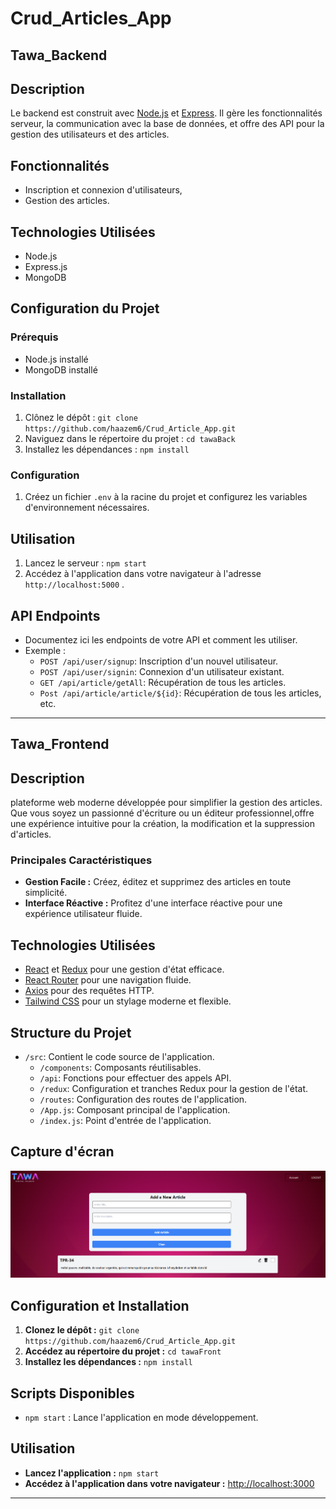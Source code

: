 # Crud_Articles_App
## Tawa_Backend

## Description
Le backend est construit avec [Node.js](https://nodejs.org/) et [Express](https://expressjs.com/). Il gère les fonctionnalités serveur, la communication avec la base de données, et offre des API pour la gestion des utilisateurs et des articles.

## Fonctionnalités

- Inscription et connexion d'utilisateurs,
- Gestion des articles.

## Technologies Utilisées

-  Node.js
-  Express.js
-  MongoDB


## Configuration du Projet

### Prérequis
- Node.js installé
- MongoDB installé 

### Installation
1. Clônez le dépôt : `git clone https://github.com/haazem6/Crud_Article_App.git`
2. Naviguez dans le répertoire du projet : `cd tawaBack`
3. Installez les dépendances : `npm install`

### Configuration
1. Créez un fichier `.env` à la racine du projet et configurez les variables d'environnement nécessaires.

## Utilisation

1. Lancez le serveur : `npm start`
2. Accédez à l'application dans votre navigateur à l'adresse `http://localhost:5000` .

## API Endpoints

- Documentez ici les endpoints de votre API et comment les utiliser.
- Exemple :
  - `POST /api/user/signup`: Inscription d'un nouvel utilisateur.
  - `POST /api/user/signin`: Connexion d'un utilisateur existant.
  - `GET /api/article/getAll`: Récupération de tous les articles.
  - `Post /api/article/article/${id}`: Récupération de tous les articles, etc.



---
## Tawa_Frontend

## Description

 plateforme web moderne développée pour simplifier la gestion des articles. Que vous soyez un passionné d'écriture ou un éditeur professionnel,offre une expérience intuitive pour la création, la modification et la suppression d'articles.

### Principales Caractéristiques

- **Gestion Facile :** Créez, éditez et supprimez des articles en toute simplicité.
- **Interface Réactive :** Profitez d'une interface réactive pour une expérience utilisateur fluide.


## Technologies Utilisées

- [React](https://reactjs.org/) et [Redux](https://redux.js.org/) pour une gestion d'état efficace.
- [React Router](https://reactrouter.com/) pour une navigation fluide.
- [Axios](https://axios-http.com/) pour des requêtes HTTP.
- [Tailwind CSS](https://tailwindcss.com/) pour un stylage moderne et flexible.

## Structure du Projet

- `/src`: Contient le code source de l'application.
  - `/components`: Composants réutilisables.
  - `/api`: Fonctions pour effectuer des appels API.
  - `/redux`: Configuration et tranches Redux pour la gestion de l'état.
  - `/routes`: Configuration des routes de l'application.
  - `/App.js`: Composant principal de l'application.
  - `/index.js`: Point d'entrée de l'application.

## Capture d'écran

![Capture d'écran de l'application](homePage.png)

## Configuration et Installation

1. **Clonez le dépôt :** `git clone https://github.com/haazem6/Crud_Article_App.git`
2. **Accédez au répertoire du projet :** `cd tawaFront`
3. **Installez les dépendances :** `npm install`

## Scripts Disponibles

- `npm start` : Lance l'application en mode développement.

## Utilisation

- **Lancez l'application :** `npm start`
- **Accédez à l'application dans votre navigateur :** [http://localhost:3000](http://localhost:3000)


---


